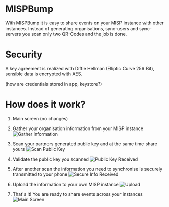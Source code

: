 # MISPBump

With MISPBump it is easy to share events on your MISP instance with other instances. Instead of generating organisations, sync-users and sync-servers you scan only two QR-Codes and the job is done.

# Security

A key agreement is realized with Diffie Hellman (Elliptic Curve 256 Bit), sensible data is encrypted with AES.  

(how are credentials stored in app, keystore?)



# How does it work?

1. Main screen (no changes)

1. Gather your organisation information from your MISP instance
![Gather Information](./Screenshots/sync-profile.png)

1. Scan your partners generated public key and at the same time share yours
![Scan Public Key](./Screenshots/scan-pub-key.png)

2. Validate the public key you scanned
![Public Key Received](./Screenshots/pub-key-received.png)

3. After another scan the information you need to synchronise is securely transmitted to your phone
![Secure Info Received](./Screenshots/org-info-received.png)

4. Upload the information to your own MISP instance
![Upload](./Screenshots/upload.png)

5. That's it! You are ready to share events across your instances
![Main Screen](./Screenshots/main.png)
